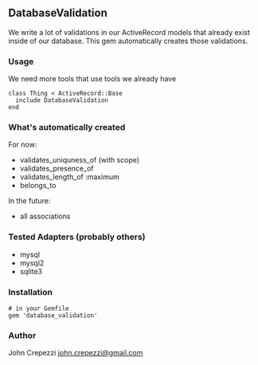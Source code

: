 ## DatabaseValidation

We write a lot of validations in our ActiveRecord models that already exist inside of our database.  This gem automatically creates those validations.

### Usage

We need more tools that use tools we already have

    class Thing < ActiveRecord::Base
      include DatabaseValidation
    end

### What's automatically created

For now:

* validates_uniquness_of (with scope)
* validates_presence_of
* validates_length_of :maximum
* belongs\_to

In the future:

* all associations

### Tested Adapters (probably others)

* mysql
* mysql2
* sqlite3

### Installation

    # in your Gemfile
    gem 'database_validation'

### Author

John Crepezzi <john.crepezzi@gmail.com>
